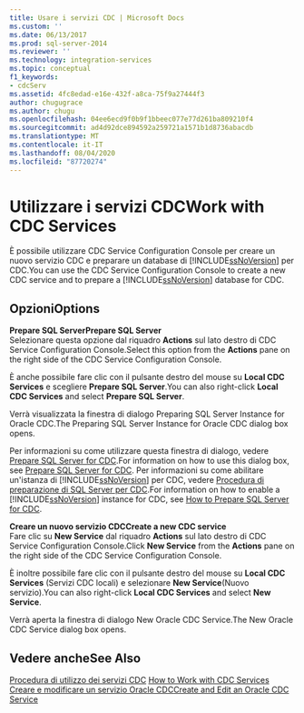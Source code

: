 ```yaml
---
title: Usare i servizi CDC | Microsoft Docs
ms.custom: ''
ms.date: 06/13/2017
ms.prod: sql-server-2014
ms.reviewer: ''
ms.technology: integration-services
ms.topic: conceptual
f1_keywords:
- cdcServ
ms.assetid: 4fc8edad-e16e-432f-a8ca-75f9a27444f3
author: chugugrace
ms.author: chugu
ms.openlocfilehash: 04ee6ecd9f0b9f1bbeec077e77d261ba809210f4
ms.sourcegitcommit: ad4d92dce894592a259721a1571b1d8736abacdb
ms.translationtype: MT
ms.contentlocale: it-IT
ms.lasthandoff: 08/04/2020
ms.locfileid: "87720274"
---
```

# <a name="work-with-cdc-services"></a><span data-ttu-id="2c323-102">Utilizzare i servizi CDC</span><span class="sxs-lookup"><span data-stu-id="2c323-102">Work with CDC Services</span></span>
  <span data-ttu-id="2c323-103">È possibile utilizzare CDC Service Configuration Console per creare un nuovo servizio CDC e preparare un database di [!INCLUDE[ssNoVersion](../../includes/ssnoversion-md.md)] per CDC.</span><span class="sxs-lookup"><span data-stu-id="2c323-103">You can use the CDC Service Configuration Console to create a new CDC service and to prepare a [!INCLUDE[ssNoVersion](../../includes/ssnoversion-md.md)] database for CDC.</span></span>  
  
## <a name="options"></a><span data-ttu-id="2c323-104">Opzioni</span><span class="sxs-lookup"><span data-stu-id="2c323-104">Options</span></span>  
 <span data-ttu-id="2c323-105">**Prepare SQL Server**</span><span class="sxs-lookup"><span data-stu-id="2c323-105">**Prepare SQL Server**</span></span>  
 <span data-ttu-id="2c323-106">Selezionare questa opzione dal riquadro **Actions** sul lato destro di CDC Service Configuration Console.</span><span class="sxs-lookup"><span data-stu-id="2c323-106">Select this option from the **Actions** pane on the right side of the CDC Service Configuration Console.</span></span>  
  
 <span data-ttu-id="2c323-107">È anche possibile fare clic con il pulsante destro del mouse su **Local CDC Services** e scegliere **Prepare SQL Server**.</span><span class="sxs-lookup"><span data-stu-id="2c323-107">You can also right-click **Local CDC Services** and select **Prepare SQL Server**.</span></span>  
  
 <span data-ttu-id="2c323-108">Verrà visualizzata la finestra di dialogo Preparing SQL Server Instance for Oracle CDC.</span><span class="sxs-lookup"><span data-stu-id="2c323-108">The Preparing SQL Server Instance for Oracle CDC dialog box opens.</span></span>  
  
 <span data-ttu-id="2c323-109">Per informazioni su come utilizzare questa finestra di dialogo, vedere [Prepare SQL Server for CDC](prepare-sql-server-for-cdc.md).</span><span class="sxs-lookup"><span data-stu-id="2c323-109">For information on how to use this dialog box, see [Prepare SQL Server for CDC](prepare-sql-server-for-cdc.md).</span></span> <span data-ttu-id="2c323-110">Per informazioni su come abilitare un'istanza di [!INCLUDE[ssNoVersion](../../includes/ssnoversion-md.md)] per CDC, vedere [Procedura di preparazione di SQL Server per CDC](how-to-prepare-sql-server-for-cdc.md).</span><span class="sxs-lookup"><span data-stu-id="2c323-110">For information on how to enable a [!INCLUDE[ssNoVersion](../../includes/ssnoversion-md.md)] instance for CDC, see [How to Prepare SQL Server for CDC](how-to-prepare-sql-server-for-cdc.md).</span></span>  
  
 <span data-ttu-id="2c323-111">**Creare un nuovo servizio CDC**</span><span class="sxs-lookup"><span data-stu-id="2c323-111">**Create a new CDC service**</span></span>  
 <span data-ttu-id="2c323-112">Fare clic su **New Service** dal riquadro **Actions** sul lato destro di CDC Service Configuration Console.</span><span class="sxs-lookup"><span data-stu-id="2c323-112">Click **New Service** from the **Actions** pane on the right side of the CDC Service Configuration Console.</span></span>  
  
 <span data-ttu-id="2c323-113">È inoltre possibile fare clic con il pulsante destro del mouse su **Local CDC Services** (Servizi CDC locali) e selezionare **New Service**(Nuovo servizio).</span><span class="sxs-lookup"><span data-stu-id="2c323-113">You can also right-click **Local CDC Services** and select **New Service**.</span></span>  
  
 <span data-ttu-id="2c323-114">Verrà aperta la finestra di dialogo New Oracle CDC Service.</span><span class="sxs-lookup"><span data-stu-id="2c323-114">The New Oracle CDC Service dialog box opens.</span></span>  
  
## <a name="see-also"></a><span data-ttu-id="2c323-115">Vedere anche</span><span class="sxs-lookup"><span data-stu-id="2c323-115">See Also</span></span>  
 <span data-ttu-id="2c323-116">[Procedura di utilizzo dei servizi CDC](work-with-cdc-services.md) </span><span class="sxs-lookup"><span data-stu-id="2c323-116">[How to Work with CDC Services](work-with-cdc-services.md) </span></span>  
 [<span data-ttu-id="2c323-117">Creare e modificare un servizio Oracle CDC</span><span class="sxs-lookup"><span data-stu-id="2c323-117">Create and Edit an Oracle CDC Service</span></span>](create-and-edit-an-oracle-cdc-service.md)  
  
  
